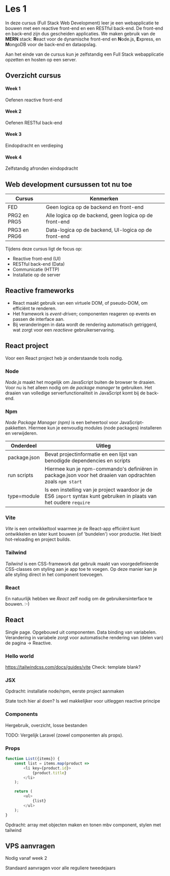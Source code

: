 # Les 1

In deze cursus (Full Stack Web Development) leer je een webapplicatie te bouwen met een reactive front-end en een
RESTful back-end. De front-end en back-end zijn dus gescheiden applicaties. We maken gebruik van de **MERN** stack:
**R**eact voor de dynamische front-end en **N**ode.js, **E**xpress, en **M**ongoDB voor de back-end en dataopslag.

Aan het einde van de cursus kun je zelfstandig een Full Stack webapplicatie
opzetten<!--, beveiligen als het past dit toevoegen in week 3--> en hosten op een
server.

## Overzicht cursus

#### Week 1

Oefenen reactive front-end

#### Week 2

Oefenen RESTful back-end

#### Week 3

Eindopdracht en verdieping

#### Week 4

Zelfstandig afronden eindopdracht

## Web development cursussen tot nu toe

| Cursus       | Kenmerken                                              |
|--------------|--------------------------------------------------------|
| FED          | Geen logica op de backend en front-end                 |
| PRG2 en PRG5 | Alle logica op de backend, geen logica op de front-end |
| PRG3 en PRG6 | Data-logica op de backend, UI-logica op de front-end   |

Tijdens deze cursus ligt de focus op:

* Reactive front-end (UI)
* RESTful back-end (Data)
* Communicatie (HTTP)
* Installatie op de server

## Reactive frameworks

* React maakt gebruik van een virtuele DOM, of pseudo-DOM, om efficiënt te renderen.
* Het framework is *event-driven*; componenten reageren op events en passen de interface aan.
* Bij veranderingen in data wordt de rendering automatisch getriggerd, wat zorgt voor een *reactieve*
  gebruikerservaring.

## React project

Voor een React project heb je onderstaande tools nodig.

### Node

*Node.js* maakt het mogelijk om JavaScript buiten de browser te draaien. Voor nu is het alleen nodig om de *package
manager* te gebruiken. Het draaien van volledige serverfunctionaliteit in JavaScript komt bij de back-end.

### Npm

*Node Package Manager (npm)* is een beheertool voor JavaScript-pakketten. Hiermee kun je eenvoudig modules (node
packages) installeren en verwijderen.

| Onderdeel    | Uitleg                                                                                                                |
|--------------|-----------------------------------------------------------------------------------------------------------------------|
| package.json | Bevat projectinformatie en een lijst van benodigde dependencies en scripts                                            |
| run scripts  | Hiermee kun je npm-commando's definiëren in package.json voor het draaien van opdrachten zoals `npm start`            |
| type=module  | Is een instelling van je project waardoor je de ES6 `import` syntax kunt gebruiken in plaats van het oudere `require` |

### Vite

*Vite* is een ontwikkeltool waarmee je de React-app efficiënt kunt ontwikkelen en later kunt bouwen (of 'bundelen') voor
productie. Het biedt hot-reloading en project builds.

### Tailwind

*Tailwind* is een CSS-framework dat gebruik maakt van voorgedefinieerde CSS-classes om styling aan je app toe te voegen.
Op deze manier kan je alle styling direct in het component toevoegen.

### React

En natuurlijk hebben we *React* zelf nodig om de gebruikersinterface te bouwen. :-)

## React

Single page. Opgebouwd uit componenten. Data binding van variabelen. Verandering in variabele zorgt voor automatische
rendering van (delen van) de pagina -> Reactive.

### Hello world

https://tailwindcss.com/docs/guides/vite
Check: template blank?

### JSX

Opdracht: installatie node/npm, eerste project aanmaken

State toch hier al doen? Is wel makkelijker voor uitleggen reactive principe

### Components

Hergebruik, overzicht, losse bestanden

TODO: Vergelijk Laravel (zowel componenten als props).

### Props

<!-- Destructuring of `props.value`? => destructuring, omdat React docs dit doen. Uitleg hierover doen we bij PRG7 -->

```javascript
function List({items}) {
    const list = items.map(product =>
        <li key={product.id}>
            {product.title}
        </li>
    );

    return (
        <ul>
            {list}
        </ul>
    );
}
```

Opdracht: array met objecten maken en tonen mbv component, stylen met tailwind

## VPS aanvragen

Nodig vanaf week 2

Standaard aanvragen voor alle reguliere tweedejaars
